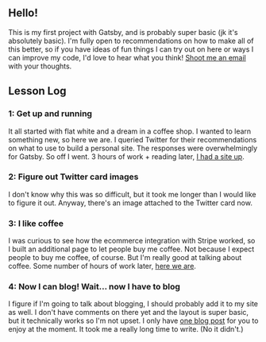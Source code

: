 ## Hello!

This is my first project with Gatsby, and is probably super basic (jk it's absolutely basic). I'm fully open to recommendations on how to make all of this better, so if you have ideas of fun things I can try out on here or ways I can improve my code, I'd love to hear what you think! [Shoot me an email](mailto:kelly@thetaproom.com) with your thoughts.

## Lesson Log

### 1: Get up and running

It all started with flat white and a dream in a coffee shop. I wanted to learn something new, so here we are. I queried Twitter for their recommendations on what to use to build a personal site. The responses were overwhelmingly for Gatsby. So off I went. 3 hours of work + reading later, [I had a site up](https://kvlly.com).

### 2: Figure out Twitter card images

I don't know why this was so difficult, but it took me longer than I would like to figure it out. Anyway, there's an image attached to the Twitter card now.

### 3: I like coffee

I was curious to see how the ecommerce integration with Stripe worked, so I built an additional page to let people buy me coffee. Not because I expect people to buy me coffee, of course. But I'm really good at talking about coffee. Some number of hours of work later, [here we are](https://kvlly.com/buy-kelly-coffee).

### 4: Now I can blog! Wait... now I have to blog

I figure if I'm going to talk about blogging, I should probably add it to my site as well. I don't have comments on there yet and the layout is super basic, but it technically works so I'm not upset. I only have [one blog post](https://kvlly.com/blog/learning-to-code-a-haiku) for you to enjoy at the moment. It took me a really long time to write. (No it didn't.)
